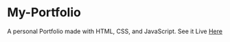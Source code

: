 # My-Portfolio
A personal Portfolio made with HTML, CSS, and JavaScript.
See it Live <a href="https://herra17.github.io/My-Portfolio/index.html">Here</a>
